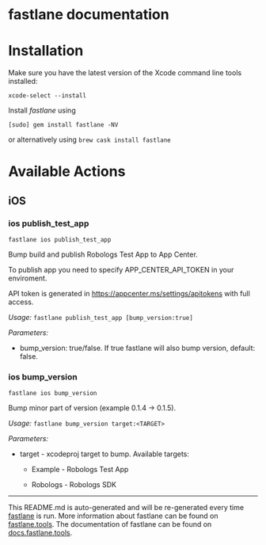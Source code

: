 fastlane documentation
================
# Installation

Make sure you have the latest version of the Xcode command line tools installed:

```
xcode-select --install
```

Install _fastlane_ using
```
[sudo] gem install fastlane -NV
```
or alternatively using `brew cask install fastlane`

# Available Actions
## iOS
### ios publish_test_app
```
fastlane ios publish_test_app
```
Bump build and publish Robologs Test App to App Center.

To publish app you need to specify APP_CENTER_API_TOKEN in your enviroment.

API token is generated in https://appcenter.ms/settings/apitokens with full access.

*Usage:* `fastlane publish_test_app [bump_version:true]`

*Parameters:*

- bump_version: true/false. If true fastlane will also bump version, default: false.
### ios bump_version
```
fastlane ios bump_version
```
Bump minor part of version (example 0.1.4 -> 0.1.5).

*Usage:* `fastlane bump_version target:<TARGET>`

*Parameters:*

- target - xcodeproj target to bump. Available targets:

  - Example - Robologs Test App

  - Robologs - Robologs SDK

----

This README.md is auto-generated and will be re-generated every time [fastlane](https://fastlane.tools) is run.
More information about fastlane can be found on [fastlane.tools](https://fastlane.tools).
The documentation of fastlane can be found on [docs.fastlane.tools](https://docs.fastlane.tools).
